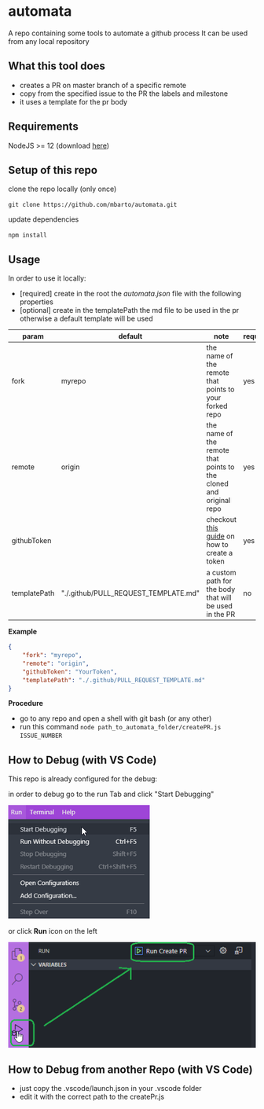 # automata	

A repo containing some tools to automate a github process
It can be used from any local repository

## What this tool does
- creates a PR on master branch of a specific remote
- copy from the specified issue to the PR the labels and milestone
- it uses a template for the pr body

## Requirements
NodeJS >= 12 (download [here](https://nodejs.org/it/))

## Setup of this repo
clone the repo locally (only once)

`git clone https://github.com/mbarto/automata.git`

update dependencies

`npm install`

## Usage
In order to use it locally:
- [required] create in the root the *automata.json* file with the following properties
- [optional] create in the templatePath the md file to be used in the pr otherwise a default template will be used

| param |default | note | required |
|--|--|--|--|
| fork | myrepo | the name of the remote that points to your forked repo | yes |
| remote | origin | the name of the remote that points to the cloned and original repo | yes |
| githubToken |  | checkout [this guide](https://help.github.com/en/github/authenticating-to-github/creating-a-personal-access-token) on how to create a token | yes |
| templatePath | "./.github/PULL_REQUEST_TEMPLATE.md" | a custom path for the body that will be used in the PR| no |

**Example**
```json
{
	"fork": "myrepo",
	"remote": "origin",
	"githubToken": "YourToken",
	"templatePath": "./.github/PULL_REQUEST_TEMPLATE.md"
}
```

**Procedure**
- go to any repo and open a shell with git bash (or any other)
- run this command `node path_to_automata_folder/createPR.js ISSUE_NUMBER`


## How to Debug (with VS Code)

This repo is already configured for the debug:

in order to debug go to the run Tab and click "Start Debugging"

<img src="assets/debug_01.png">

or click **Run** icon on the left

<img src="assets/debug_02.png">

## How to Debug from another Repo (with VS Code)

- just copy the .vscode/launch.json in your .vscode folder
- edit it with the correct path to the createPr.js